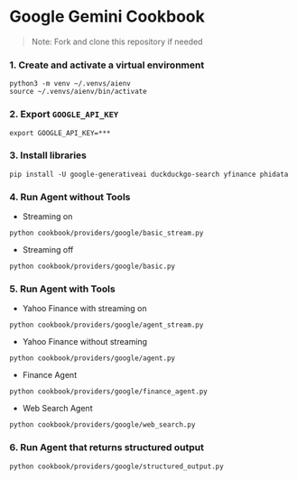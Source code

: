 # Google Gemini Cookbook

> Note: Fork and clone this repository if needed

### 1. Create and activate a virtual environment

```shell
python3 -m venv ~/.venvs/aienv
source ~/.venvs/aienv/bin/activate
```

### 2. Export `GOOGLE_API_KEY`

```shell
export GOOGLE_API_KEY=***
```

### 3. Install libraries

```shell
pip install -U google-generativeai duckduckgo-search yfinance phidata
```

### 4. Run Agent without Tools

- Streaming on

```shell
python cookbook/providers/google/basic_stream.py
```

- Streaming off

```shell
python cookbook/providers/google/basic.py
```

### 5. Run Agent with Tools

- Yahoo Finance with streaming on

```shell
python cookbook/providers/google/agent_stream.py
```

- Yahoo Finance without streaming

```shell
python cookbook/providers/google/agent.py
```

- Finance Agent

```shell
python cookbook/providers/google/finance_agent.py
```

- Web Search Agent

```shell
python cookbook/providers/google/web_search.py
```

### 6. Run Agent that returns structured output

```shell
python cookbook/providers/google/structured_output.py
```

